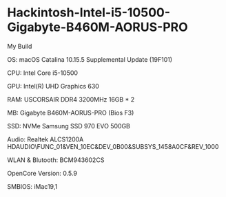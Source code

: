 ﻿# Hackintosh-Intel-i5-10500-Gigabyte-B460M-AORUS-PRO

My Build

OS: macOS Catalina 10.15.5 Supplemental Update (19F101)  

CPU: Intel Core i5-10500  

GPU: Intel(R) UHD Graphics 630  

RAM: USCORSAIR DDR4 3200MHz 16GB * 2  

MB: Gigabyte B460M-AORUS-PRO (Bios F3)    

SSD: NVMe Samsung SSD 970 EVO 500GB   

Audio: Realtek ALCS1200A     HDAUDIO\FUNC_01&VEN_10EC&DEV_0B00&SUBSYS_1458A0CF&REV_1000    

WLAN & Blutooth: BCM943602CS   

OpenCore Version: 0.5.9   

SMBIOS: iMac19,1    



